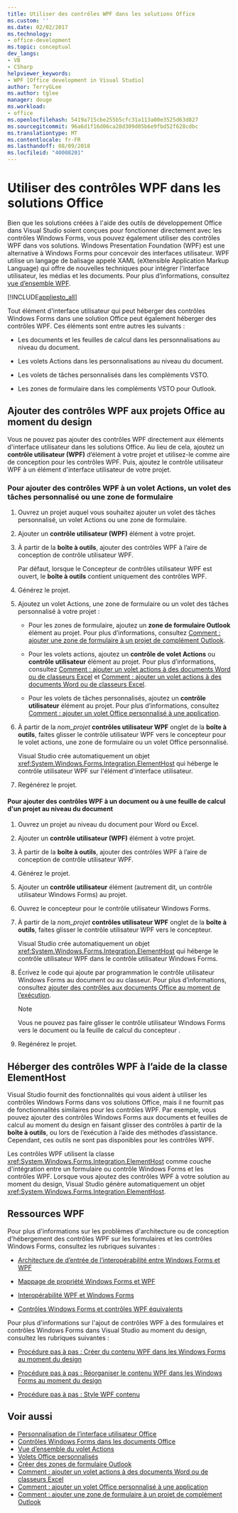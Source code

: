 ```yaml
---
title: Utiliser des contrôles WPF dans les solutions Office
ms.custom: ''
ms.date: 02/02/2017
ms.technology:
- office-development
ms.topic: conceptual
dev_langs:
- VB
- CSharp
helpviewer_keywords:
- WPF [Office development in Visual Studio]
author: TerryGLee
ms.author: tglee
manager: douge
ms.workload:
- office
ms.openlocfilehash: 5419a715cbe255b5cfc31a113a00e3525d63d827
ms.sourcegitcommit: 96a6d1f16d06ca28d309d05b6e9fbd52f628cdbc
ms.translationtype: MT
ms.contentlocale: fr-FR
ms.lasthandoff: 08/09/2018
ms.locfileid: "40008201"
---
```

# <a name="use-wpf-controls-in-office-solutions"></a>Utiliser des contrôles WPF dans les solutions Office

Bien que les solutions créées à l'aide des outils de développement Office dans Visual Studio soient conçues pour fonctionner directement avec les contrôles Windows Forms, vous pouvez également utiliser des contrôles WPF dans vos solutions. Windows Presentation Foundation (WPF) est une alternative à Windows Forms pour concevoir des interfaces utilisateur. WPF utilise un langage de balisage appelé XAML (eXtensible Application Markup Language) qui offre de nouvelles techniques pour intégrer l'interface utilisateur, les médias et les documents. Pour plus d’informations, consultez [vue d’ensemble WPF](../designers/introduction-to-wpf.md).

[!INCLUDE[appliesto_all](../vsto/includes/appliesto-all-md.md)]

Tout élément d'interface utilisateur qui peut héberger des contrôles Windows Forms dans une solution Office peut également héberger des contrôles WPF. Ces éléments sont entre autres les suivants :

-   Les documents et les feuilles de calcul dans les personnalisations au niveau du document.

-   Les volets Actions dans les personnalisations au niveau du document.

-   Les volets de tâches personnalisés dans les compléments VSTO.

-   Les zones de formulaire dans les compléments VSTO pour Outlook.

## <a name="add-wpf-controls-to-office-projects-at-design-time"></a>Ajouter des contrôles WPF aux projets Office au moment du design

Vous ne pouvez pas ajouter des contrôles WPF directement aux éléments d'interface utilisateur dans les solutions Office. Au lieu de cela, ajoutez un **contrôle utilisateur (WPF)** d’élément à votre projet et utilisez-le comme aire de conception pour les contrôles WPF. Puis, ajoutez le contrôle utilisateur WPF à un élément d'interface utilisateur de votre projet.

### <a name="to-add-wpf-controls-to-an-actions-pane-custom-task-pane-or-form-region"></a>Pour ajouter des contrôles WPF à un volet Actions, un volet des tâches personnalisé ou une zone de formulaire

1.  Ouvrez un projet auquel vous souhaitez ajouter un volet des tâches personnalisé, un volet Actions ou une zone de formulaire.

2.  Ajouter un **contrôle utilisateur (WPF)** élément à votre projet.

3.  À partir de la **boîte à outils**, ajouter des contrôles WPF à l’aire de conception de contrôle utilisateur WPF.

     Par défaut, lorsque le Concepteur de contrôles utilisateur WPF est ouvert, le **boîte à outils** contient uniquement des contrôles WPF.

4.  Générez le projet.

5.  Ajoutez un volet Actions, une zone de formulaire ou un volet des tâches personnalisé à votre projet :

    -   Pour les zones de formulaire, ajoutez un **zone de formulaire Outlook** élément au projet. Pour plus d’informations, consultez [Comment : ajouter une zone de formulaire à un projet de complément Outlook](../vsto/how-to-add-a-form-region-to-an-outlook-add-in-project.md).

    -   Pour les volets actions, ajoutez un **contrôle de volet Actions** ou **contrôle utilisateur** élément au projet. Pour plus d’informations, consultez [Comment : ajouter un volet actions à des documents Word ou de classeurs Excel](../vsto/how-to-add-an-actions-pane-to-word-documents-or-excel-workbooks.md) et [Comment : ajouter un volet actions à des documents Word ou de classeurs Excel](../vsto/how-to-add-an-actions-pane-to-word-documents-or-excel-workbooks.md).

    -   Pour les volets de tâches personnalisés, ajoutez un **contrôle utilisateur** élément au projet. Pour plus d’informations, consultez [Comment : ajouter un volet Office personnalisé à une application](../vsto/how-to-add-a-custom-task-pane-to-an-application.md).

6.  À partir de la *nom_projet* **contrôles utilisateur WPF** onglet de la **boîte à outils**, faites glisser le contrôle utilisateur WPF vers le concepteur pour le volet actions, une zone de formulaire ou un volet Office personnalisé.

     Visual Studio crée automatiquement un objet <xref:System.Windows.Forms.Integration.ElementHost> qui héberge le contrôle utilisateur WPF sur l'élément d'interface utilisateur.

7.  Regénérez le projet.

#### <a name="to-add-wpf-controls-to-a-document-or-worksheet-in-a-document-level-project"></a>Pour ajouter des contrôles WPF à un document ou à une feuille de calcul d'un projet au niveau du document

1.  Ouvrez un projet au niveau du document pour Word ou Excel.

2.  Ajouter un **contrôle utilisateur (WPF)** élément à votre projet.

3.  À partir de la **boîte à outils**, ajouter des contrôles WPF à l’aire de conception de contrôle utilisateur WPF.

4.  Générez le projet.

5.  Ajouter un **contrôle utilisateur** élément (autrement dit, un contrôle utilisateur Windows Forms) au projet.

6.  Ouvrez le concepteur pour le contrôle utilisateur Windows Forms.

7.  À partir de la *nom_projet* **contrôles utilisateur WPF** onglet de la **boîte à outils**, faites glisser le contrôle utilisateur WPF vers le concepteur.

     Visual Studio crée automatiquement un objet <xref:System.Windows.Forms.Integration.ElementHost> qui héberge le contrôle utilisateur WPF dans le contrôle utilisateur Windows Forms.

8.  Écrivez le code qui ajoute par programmation le contrôle utilisateur Windows Forms au document ou au classeur. Pour plus d’informations, consultez [ajouter des contrôles aux documents Office au moment de l’exécution](../vsto/adding-controls-to-office-documents-at-run-time.md).

    > [!NOTE]
    > Vous ne pouvez pas faire glisser le contrôle utilisateur Windows Forms vers le document ou la feuille de calcul du concepteur .

9. Regénérez le projet.

## <a name="host-wpf-controls-by-using-the-elementhost-class"></a>Héberger des contrôles WPF à l’aide de la classe ElementHost

Visual Studio fournit des fonctionnalités qui vous aident à utiliser les contrôles Windows Forms dans vos solutions Office, mais il ne fournit pas de fonctionnalités similaires pour les contrôles WPF. Par exemple, vous pouvez ajouter des contrôles Windows Forms aux documents et feuilles de calcul au moment du design en faisant glisser des contrôles à partir de la **boîte à outils**, ou lors de l’exécution à l’aide des méthodes d’assistance. Cependant, ces outils ne sont pas disponibles pour les contrôles WPF.

Les contrôles WPF utilisent la classe <xref:System.Windows.Forms.Integration.ElementHost> comme couche d'intégration entre un formulaire ou contrôle Windows Forms et les contrôles WPF. Lorsque vous ajoutez des contrôles WPF à votre solution au moment du design, Visual Studio génère automatiquement un objet <xref:System.Windows.Forms.Integration.ElementHost>.

## <a name="wpf-resources"></a>Ressources WPF

Pour plus d'informations sur les problèmes d'architecture ou de conception d'hébergement des contrôles WPF sur les formulaires et les contrôles Windows Forms, consultez les rubriques suivantes :

-   [Architecture de d’entrée de l’interopérabilité entre Windows Forms et WPF](/dotnet/framework/wpf/advanced/windows-forms-and-wpf-interoperability-input-architecture)

-   [Mappage de propriété Windows Forms et WPF](/dotnet/framework/wpf/advanced/windows-forms-and-wpf-property-mapping)

-   [Interopérabilité WPF et Windows Forms](/dotnet/framework/wpf/advanced/wpf-and-windows-forms-interoperation)

-   [Contrôles Windows Forms et contrôles WPF équivalents](/dotnet/framework/wpf/advanced/windows-forms-controls-and-equivalent-wpf-controls)

Pour plus d'informations sur l'ajout de contrôles WPF à des formulaires et contrôles Windows Forms dans Visual Studio au moment du design, consultez les rubriques suivantes :

-   [Procédure pas à pas : Créer du contenu WPF dans les Windows Forms au moment du design](/dotnet/framework/winforms/advanced/walkthrough-creating-new-wpf-content-on-windows-forms-at-design-time)

-   [Procédure pas à pas : Réorganiser le contenu WPF dans les Windows Forms au moment du design](/dotnet/framework/winforms/advanced/walkthrough-arranging-wpf-content-on-windows-forms-at-design-time)

-   [Procédure pas à pas : Style WPF contenu](/dotnet/framework/winforms/advanced/walkthrough-styling-wpf-content)

## <a name="see-also"></a>Voir aussi

- [Personnalisation de l’interface utilisateur Office](../vsto/office-ui-customization.md)
- [Contrôles Windows Forms dans les documents Office](../vsto/windows-forms-controls-on-office-documents-overview.md)
- [Vue d’ensemble du volet Actions](../vsto/actions-pane-overview.md)
- [Volets Office personnalisés](../vsto/custom-task-panes.md)
- [Créer des zones de formulaire Outlook](../vsto/creating-outlook-form-regions.md)
- [Comment : ajouter un volet actions à des documents Word ou de classeurs Excel](../vsto/how-to-add-an-actions-pane-to-word-documents-or-excel-workbooks.md)
- [Comment : ajouter un volet Office personnalisé à une application](../vsto/how-to-add-a-custom-task-pane-to-an-application.md)
- [Comment : ajouter une zone de formulaire à un projet de complément Outlook](../vsto/how-to-add-a-form-region-to-an-outlook-add-in-project.md)

